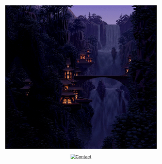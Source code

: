 <p alt="header" align="center">
        <img src="Gif.gif" alt="Gif">

</p>

<p alt="contacts" align="center">
 <a  href="mailto:adam.guemoune@gmail.com" TARGET="_blank"><img src="https://img.shields.io/badge/Contact-on%20Email-lightgrey" hspace="9" alt="Contact"></a>
</p>


   
